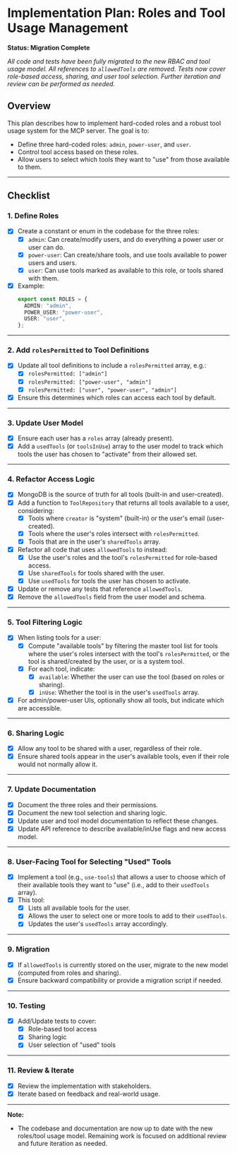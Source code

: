 # Implementation Plan: Roles and Tool Usage Management

**Status: Migration Complete**

_All code and tests have been fully migrated to the new RBAC and tool usage model. All references to `allowedTools` are removed. Tests now cover role-based access, sharing, and user tool selection. Further iteration and review can be performed as needed._

## Overview

This plan describes how to implement hard-coded roles and a robust tool usage system for the MCP server. The goal is to:

- Define three hard-coded roles: `admin`, `power-user`, and `user`.
- Control tool access based on these roles.
- Allow users to select which tools they want to "use" from those available to them.

---

## Checklist

### 1. Define Roles

- [x] Create a constant or enum in the codebase for the three roles:
  - [x] `admin`: Can create/modify users, and do everything a power user or user can do.
  - [x] `power-user`: Can create/share tools, and use tools available to power users and users.
  - [x] `user`: Can use tools marked as available to this role, or tools shared with them.
- [x] Example:
  ```typescript
  export const ROLES = {
    ADMIN: "admin",
    POWER_USER: "power-user",
    USER: "user",
  };
  ```

---

### 2. Add `rolesPermitted` to Tool Definitions

- [x] Update all tool definitions to include a `rolesPermitted` array, e.g.:
  - [x] `rolesPermitted: ["admin"]`
  - [x] `rolesPermitted: ["power-user", "admin"]`
  - [x] `rolesPermitted: ["user", "power-user", "admin"]`
- [x] Ensure this determines which roles can access each tool by default.

---

### 3. Update User Model

- [x] Ensure each user has a `roles` array (already present).
- [x] Add a `usedTools` (or `toolsInUse`) array to the user model to track which tools the user has chosen to "activate" from their allowed set.

---

### 4. Refactor Access Logic

- [x] MongoDB is the source of truth for all tools (built-in and user-created).
- [x] Add a function to `ToolRepository` that returns all tools available to a user, considering:
  - [x] Tools where `creator` is "system" (built-in) or the user's email (user-created).
  - [x] Tools where the user's roles intersect with `rolesPermitted`.
  - [x] Tools that are in the user's `sharedTools` array.
- [x] Refactor all code that uses `allowedTools` to instead:
  - [x] Use the user's roles and the tool's `rolesPermitted` for role-based access.
  - [x] Use `sharedTools` for tools shared with the user.
  - [x] Use `usedTools` for tools the user has chosen to activate.
- [x] Update or remove any tests that reference `allowedTools`.
- [x] Remove the `allowedTools` field from the user model and schema.

---

### 5. Tool Filtering Logic

- [x] When listing tools for a user:
  - [x] Compute "available tools" by filtering the master tool list for tools where the user's roles intersect with the tool's `rolesPermitted`, or the tool is shared/created by the user, or is a system tool.
  - [x] For each tool, indicate:
    - [x] `available`: Whether the user can use the tool (based on roles or sharing).
    - [x] `inUse`: Whether the tool is in the user's `usedTools` array.
- [x] For admin/power-user UIs, optionally show all tools, but indicate which are accessible.

---

### 6. Sharing Logic

- [x] Allow any tool to be shared with a user, regardless of their role.
- [x] Ensure shared tools appear in the user's available tools, even if their role would not normally allow it.

---

### 7. Update Documentation

- [x] Document the three roles and their permissions.
- [x] Document the new tool selection and sharing logic.
- [x] Update user and tool model documentation to reflect these changes.
- [x] Update API reference to describe available/inUse flags and new access model.

---

### 8. User-Facing Tool for Selecting "Used" Tools

- [x] Implement a tool (e.g., `use-tools`) that allows a user to choose which of their available tools they want to "use" (i.e., add to their `usedTools` array).
- [x] This tool:
  - [x] Lists all available tools for the user.
  - [x] Allows the user to select one or more tools to add to their `usedTools`.
  - [x] Updates the user's `usedTools` array accordingly.

---

### 9. Migration

- [x] If `allowedTools` is currently stored on the user, migrate to the new model (computed from roles and sharing).
- [x] Ensure backward compatibility or provide a migration script if needed.

---

### 10. Testing

- [x] Add/Update tests to cover:
  - [x] Role-based tool access
  - [x] Sharing logic
  - [x] User selection of "used" tools

---

### 11. Review & Iterate

- [x] Review the implementation with stakeholders.
- [x] Iterate based on feedback and real-world usage.

---

**Note:**

- The codebase and documentation are now up to date with the new roles/tool usage model. Remaining work is focused on additional review and future iteration as needed.
